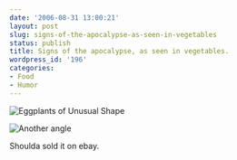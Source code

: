 ```yaml
---
date: '2006-08-31 13:00:21'
layout: post
slug: signs-of-the-apocalypse-as-seen-in-vegetables
status: publish
title: Signs of the apocalypse, as seen in vegetables.
wordpress_id: '196'
categories:
- Food
- Humor
---
```



![Eggplants of Unusual Shape](http://www.phfactor.net/wp-pics/eggplant1.jpg)

![Another angle](http://www.phfactor.net/wp-pics/eggplant2.jpg)


Shoulda sold it on ebay.
